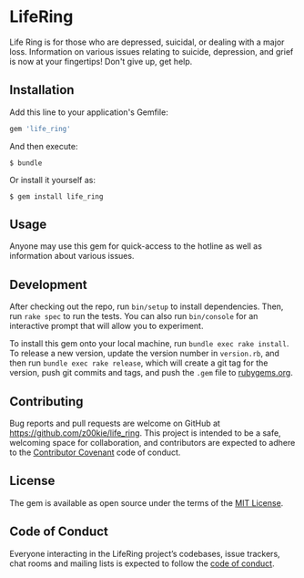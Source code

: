 # LifeRing

Life Ring is for those who are depressed, suicidal, or dealing with a major loss. Information on various issues relating to suicide, depression, and grief is now at your fingertips! Don't give up, get help.

## Installation

Add this line to your application's Gemfile:

```ruby
gem 'life_ring'
```

And then execute:

    $ bundle

Or install it yourself as:

    $ gem install life_ring

## Usage

Anyone may use this gem for quick-access to the hotline as well as information about various issues.

## Development

After checking out the repo, run `bin/setup` to install dependencies. Then, run `rake spec` to run the tests. You can also run `bin/console` for an interactive prompt that will allow you to experiment.

To install this gem onto your local machine, run `bundle exec rake install`. To release a new version, update the version number in `version.rb`, and then run `bundle exec rake release`, which will create a git tag for the version, push git commits and tags, and push the `.gem` file to [rubygems.org](https://rubygems.org).

## Contributing

Bug reports and pull requests are welcome on GitHub at https://github.com/z00kie/life_ring. This project is intended to be a safe, welcoming space for collaboration, and contributors are expected to adhere to the [Contributor Covenant](http://contributor-covenant.org) code of conduct.

## License

The gem is available as open source under the terms of the [MIT License](https://opensource.org/licenses/MIT).

## Code of Conduct

Everyone interacting in the LifeRing project’s codebases, issue trackers, chat rooms and mailing lists is expected to follow the [code of conduct](https://github.com/[USERNAME]/life_ring/blob/master/CODE_OF_CONDUCT.md).
